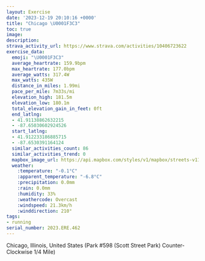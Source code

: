 ```yaml
---
layout: Exercise
date: '2023-12-19 20:10:16 +0000'
title: "Chicago \U0001F3C3"
toc: true
image:
description:
strava_activity_url: https://www.strava.com/activities/10406723622
exercise_data:
  emoji: "\U0001F3C3"
  average_heartrate: 159.9bpm
  max_heartrate: 177.0bpm
  average_watts: 317.4W
  max_watts: 435W
  distance_in_miles: 1.99mi
  pace_per_mile: 7m33s/mi
  elevation_high: 181.5m
  elevation_low: 180.1m
  total_elevation_gain_in_feet: 0ft
  end_latlng:
  - 41.91138862632215
  - -87.65030602924526
  start_latlng:
  - 41.912233186885715
  - -87.6530391164124
  similar_activities_count: 86
  similar_activities_trend: 0
  mapbox_image_url: https://api.mapbox.com/styles/v1/mapbox/streets-v11/static/path-5+787af2-1.0(i%7Bx~Fvk~uO%40_%40EiAAIGKCWPUR_%40X%5Bz%40yAFg%40H_%40FeBBOLQCgAAeFGmFAeGE%7DB%3FoAl%40IRGNA%60A%40RBFHBHBv%40AnCBl%40FXHLRLRDpAGRGFGLUD%5DE%7DCGc%40OWOKYCkAFKDONO%5EARDpDXb%40PJJ%40vAGXQLQDOCoCG%7D%40MSQQQEW%3Fa%40B_%40DIDMLMVCNAZB~BDd%40LVNLJDH%3F%60%40Et%40AVONSDYCqDEWGISQUIIAa%40%40s%40LKDMPGNETB~CBZJRNPLDRB%7C%40ETEPKNQDWCkDAUGMOSOKYCeBCSCQIGAQD%7BA%40G%40EJ%3FNDb%40%40dAJvCGbCHlNAD%5BBChA%40N),pin-s-s+e5b22e(-87.65132,41.91173),pin-s-f+89ae00(-87.64863999999994,41.91098999999998)/auto/800x800?access_token=pk.eyJ1Ijoiam9zaGJlY2ttYW4iLCJhIjoiY205eWR2aDd1MWZ6djJrbXc4a3M0bWZleiJ9.XiG9OWkNcZk2QzjJbxLB4A
  weather:
    :temperature: "-0.1°C"
    :apparent_temperature: "-6.8°C"
    :precipitation: 0.0mm
    :rain: 0.0mm
    :humidity: 33%
    :weathercode: Overcast
    :windspeed: 21.3km/h
    :winddirection: 210°
tags:
- running
serial_number: 2023.ERE.462
---
```

Chicago, Illinois, United States (Park #598 (Scott Street Park) Counter-Clockwise 1/4 Mile)
